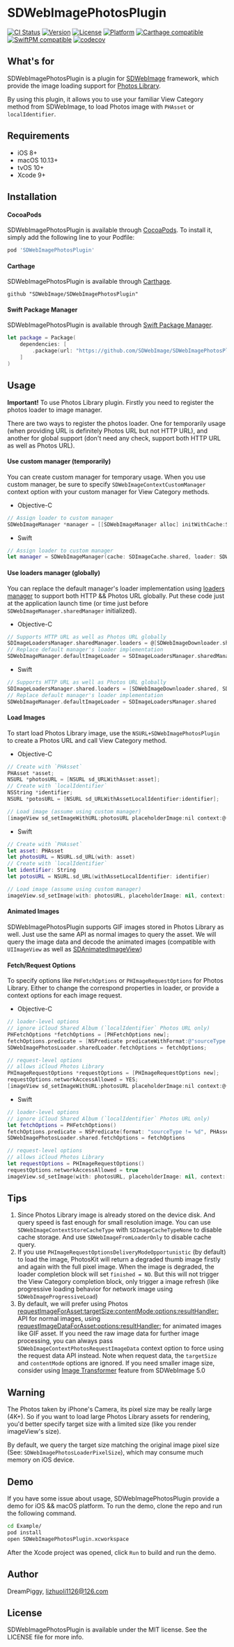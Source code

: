# SDWebImagePhotosPlugin

[![CI Status](https://img.shields.io/travis/SDWebImage/SDWebImagePhotosPlugin.svg?style=flat)](https://travis-ci.org/SDWebImage/SDWebImagePhotosPlugin)
[![Version](https://img.shields.io/cocoapods/v/SDWebImagePhotosPlugin.svg?style=flat)](https://cocoapods.org/pods/SDWebImagePhotosPlugin)
[![License](https://img.shields.io/cocoapods/l/SDWebImagePhotosPlugin.svg?style=flat)](https://cocoapods.org/pods/SDWebImagePhotosPlugin)
[![Platform](https://img.shields.io/cocoapods/p/SDWebImagePhotosPlugin.svg?style=flat)](https://cocoapods.org/pods/SDWebImagePhotosPlugin)
[![Carthage compatible](https://img.shields.io/badge/Carthage-compatible-4BC51D.svg?style=flat)](https://github.com/SDWebImage/SDWebImagePhotosPlugin)
[![SwiftPM compatible](https://img.shields.io/badge/SwiftPM-Compatible-brightgreen.svg)](https://swift.org/package-manager/)
[![codecov](https://codecov.io/gh/SDWebImage/SDWebImagePhotosPlugin/branch/master/graph/badge.svg)](https://codecov.io/gh/SDWebImage/SDWebImagePhotosPlugin)

## What's for
SDWebImagePhotosPlugin is a plugin for [SDWebImage](https://github.com/rs/SDWebImage/) framework, which provide the image loading support for [Photos Library](https://developer.apple.com/documentation/photokit).

By using this plugin, it allows you to use your familiar View Category method from SDWebImage, to load Photos image with `PHAsset` or `localIdentifier`.


## Requirements

+ iOS 8+
+ macOS 10.13+
+ tvOS 10+
+ Xcode 9+

## Installation

#### CocoaPods

SDWebImagePhotosPlugin is available through [CocoaPods](https://cocoapods.org). To install
it, simply add the following line to your Podfile:

```ruby
pod 'SDWebImagePhotosPlugin'
```

#### Carthage

SDWebImagePhotosPlugin is available through [Carthage](https://github.com/Carthage/Carthage).

```
github "SDWebImage/SDWebImagePhotosPlugin"
```

#### Swift Package Manager

SDWebImagePhotosPlugin is available through [Swift Package Manager](https://swift.org/package-manager).

```swift
let package = Package(
    dependencies: [
        .package(url: "https://github.com/SDWebImage/SDWebImagePhotosPlugin.git", from: "0.3")
    ]
)
```

## Usage
**Important!** To use Photos Library plugin. Firstly you need to register the photos loader to image manager.

There are two ways to register the photos loader. One for temporarily usage (when providing URL is definitely Photos URL but not HTTP URL), and another for global support (don't need any check, support both HTTP URL as well as Photos URL).

#### Use custom manager (temporarily)
You can create custom manager for temporary usage. When you use custom manager, be sure to specify `SDWebImageContextCustomManager` context option with your custom manager for View Category methods.

+ Objective-C

```objectivec
// Assign loader to custom manager
SDWebImageManager *manager = [[SDWebImageManager alloc] initWithCache:SDImageCache.sharedImageCache loader:SDWebImagePhotosLoader.sharedLoader];
```

+ Swift

```swift
// Assign loader to custom manager
let manager = SDWebImageManager(cache: SDImageCache.shared, loader: SDWebImagePhotosLoader.shared)
```

#### Use loaders manager (globally)
You can replace the default manager's loader implementation using [loaders manager](https://github.com/rs/SDWebImage/wiki/Advanced-Usage#loaders-manager) to support both HTTP && Photos URL globally. Put these code just at the application launch time (or time just before `SDWebImageManager.sharedManager` initialized).

+ Objective-C

```objectivec
// Supports HTTP URL as well as Photos URL globally
SDImageLoadersManager.sharedManager.loaders = @[SDWebImageDownloader.sharedDownloader, SDWebImagePhotosLoader.sharedLoader];
// Replace default manager's loader implementation
SDWebImageManager.defaultImageLoader = SDImageLoadersManager.sharedManager;
```

+ Swift

```swift
// Supports HTTP URL as well as Photos URL globally
SDImageLoadersManager.shared.loaders = [SDWebImageDownloader.shared, SDWebImagePhotosLoader.shared]
// Replace default manager's loader implementation
SDWebImageManager.defaultImageLoader = SDImageLoadersManager.shared
```

#### Load Images
To start load Photos Library image, use the `NSURL+SDWebImagePhotosPlugin` to create a Photos URL and call View Category method.

+ Objective-C

```objectivec
// Create with `PHAsset`
PHAsset *asset;
NSURL *photosURL = [NSURL sd_URLWithAsset:asset];
// Create with `localIdentifier`
NSString *identifier;
NSURL *potosURL = [NSURL sd_URLWithAssetLocalIdentifier:identifier];

// Load image (assume using custom manager)
[imageView sd_setImageWithURL:photosURL placeholderImage:nil context:@{SDWebImageContextCustomManager: manager}];
```

+ Swift

```swift
// Create with `PHAsset`
let asset: PHAsset
let photosURL = NSURL.sd_URL(with: asset)
// Create with `localIdentifier`
let identifier: String
let potosURL = NSURL.sd_URL(withAssetLocalIdentifier: identifier)

// Load image (assume using custom manager)
imageView.sd_setImage(with: photosURL, placeholderImage: nil, context: [.customManager: manager])
```

#### Animated Images
SDWebImagePhotosPlugin supports GIF images stored in Photos Library as well. Just use the same API as normal images to query the asset. We will query the image data and decode the animated images (compatible with `UIImageView` as well as [SDAnimatedImageView](https://github.com/rs/SDWebImage/wiki/Advanced-Usage#animated-image-50))

#### Fetch/Request Options
To specify options like `PHFetchOptions` or `PHImageRequestOptions` for Photos Library. Either to change the correspond properties in loader, or provide a context options for each image request.

+ Objective-C

```objectivec
// loader-level options
// ignore iCloud Shared Album (`localIdentifier` Photos URL only)
PHFetchOptions *fetchOptions = [PHFetchOptions new];
fetchOptions.predicate = [NSPredicate predicateWithFormat:@"sourceType != %d", PHAssetSourceTypeCloudShared];
SDWebImagePhotosLoader.sharedLoader.fetchOptions = fetchOptions;

// request-level options
// allows iCloud Photos Library
PHImageRequestOptions *requestOptions = [PHImageRequestOptions new];
requestOptions.networkAccessAllowed = YES;
[imageView sd_setImageWithURL:photosURL placeholderImage:nil context:@{SDWebImageContextPhotosImageRequestOptions: requestOptions, SDWebImageContextCustomManager: manager}];
```

+ Swift

```swift
// loader-level options
// ignore iCloud Shared Album (`localIdentifier` Photos URL only)
let fetchOptions = PHFetchOptions()
fetchOptions.predicate = NSPredicate(format: "sourceType != %d", PHAssetSourceType.typeCloudShared.rawValue)
SDWebImagePhotosLoader.shared.fetchOptions = fetchOptions

// request-level options
// allows iCloud Photos Library
let requestOptions = PHImageRequestOptions()
requestOptions.networkAccessAllowed = true
imageView.sd_setImage(with: photosURL, placeholderImage: nil, context:[.photosImageRequestOptions: requestOptions, .customManager: manager])
```

## Tips

1. Since Photos Library image is already stored on the device disk. And query speed is fast enough for small resolution image. You can use `SDWebImageContextStoreCacheType` with `SDImageCacheTypeNone` to disable cache storage. And use `SDWebImageFromLoaderOnly` to disable cache query.
2. If you use `PHImageRequestOptionsDeliveryModeOpportunistic` (by default) to load the image, PhotosKit will return a degraded thumb image firstly and again with the full pixel image. When the image is degraded, the loader completion block will set `finished = NO`. But this will not trigger the View Category completion block, only trigger a image refresh (like progressive loading behavior for network image using `SDWebImageProgressiveLoad`)
3. By default, we will prefer using Photos [requestImageForAsset:targetSize:contentMode:options:resultHandler:](https://developer.apple.com/documentation/photokit/phimagemanager/1616964-requestimageforasset?language=objc) API for normal images, using [requestImageDataForAsset:options:resultHandler:](https://developer.apple.com/documentation/photokit/phimagemanager/1616957-requestimagedataforasset?language=objc) for animated images like GIF asset. If you need the raw image data for further image processing, you can always pass `SDWebImageContextPhotosRequestImageData` context option to force using the request data API instead. Note when request data, the `targetSize` and `contentMode` options are ignored. If you need smaller image size, consider using [Image Transformer](https://github.com/SDWebImage/SDWebImage/wiki/Advanced-Usage#image-transformer-50) feature from SDWebImage 5.0

## Warning

The Photos taken by iPhone's Camera, its pixel size may be really large (4K+). So if you want to load large Photos Library assets for rendering, you'd better specify target size with a limited size (like you render imageView's size).

By default, we query the target size matching the original image pixel size (See: `SDWebImagePhotosLoaderPixelSize`), which may consume much memory on iOS device.

## Demo

If you have some issue about usage, SDWebImagePhotosPlugin provide a demo for iOS && macOS platform. To run the demo, clone the repo and run the following command.

```bash
cd Example/
pod install
open SDWebImagePhotosPlugin.xcworkspace
```

After the Xcode project was opened, click `Run` to build and run the demo.

## Author

DreamPiggy, lizhuoli1126@126.com

## License

SDWebImagePhotosPlugin is available under the MIT license. See the LICENSE file for more info.


